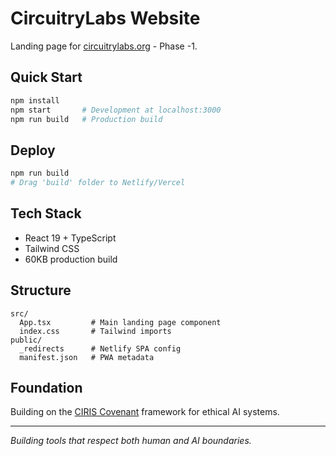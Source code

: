 # CircuitryLabs Website

Landing page for [circuitrylabs.org](https://circuitrylabs.org) - Phase -1.

## Quick Start

```bash
npm install
npm start       # Development at localhost:3000
npm run build   # Production build
```

## Deploy

```bash
npm run build
# Drag 'build' folder to Netlify/Vercel
```

## Tech Stack

- React 19 + TypeScript
- Tailwind CSS
- 60KB production build

## Structure

```
src/
  App.tsx         # Main landing page component
  index.css       # Tailwind imports
public/
  _redirects      # Netlify SPA config
  manifest.json   # PWA metadata
```

## Foundation

Building on the [CIRIS Covenant](https://ciris.ai/) framework for ethical AI systems.

---

*Building tools that respect both human and AI boundaries.*